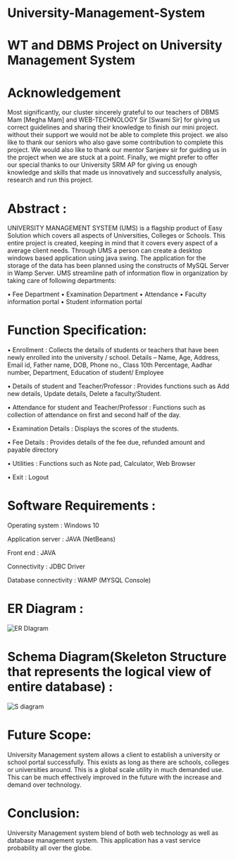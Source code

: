 # University-Management-System
# WT and DBMS Project on University Management System

# Acknowledgement

Most significantly, our cluster sincerely grateful to our teachers of DBMS Mam [Megha Mam] and WEB-TECHNOLOGY Sir [Swami Sir] for giving us correct guidelines and sharing their knowledge to finish our mini project. without their support we would not be able to complete this project. we also like to thank our seniors who also gave some contribution to complete this project. We would also like to thank our mentor Sanjeev sir for guiding us in the project when we are stuck at a point.  Finally, we might prefer to offer our special thanks to our University SRM AP for giving us enough knowledge and skills that made us innovatively and successfully analysis, research and run this project.
 

# Abstract :


UNIVERSITY MANAGEMENT SYSTEM (UMS) is a flagship product of Easy Solution which covers all aspects of Universities, Colleges or Schools. This entire project is created, keeping in mind that it covers every aspect of a average client needs. Through UMS a person can create a desktop windows based application using java swing. The application for the storage of the data has been planned using the constructs of MySQL Server in Wamp Server. UMS streamline path of information flow in organization by taking care of following departments:


•	Fee Department
•	Examination Department
•	Attendance
•	Faculty information portal
•	Student information portal



# Function Specification:


•	Enrollment : Collects the details of students or teachers that have been newly enrolled into the university / school. Details – Name, Age, Address, Email id, Father name, DOB, Phone no., Class 10th Percentage, Aadhar number, Department, Education of student/ Employee

•	Details of student and Teacher/Professor : Provides functions such as Add new details, Update details, Delete a faculty/Student. 


•	Attendance for student and Teacher/Professor : Functions such as collection of attendance on first and second half of the day.

•	Examination Details : Displays the scores of the students.


•	Fee Details : Provides details of the fee due, refunded amount and payable directory

•	Utilities : Functions such as Note pad, Calculator, Web Browser

•	Exit : Logout

# Software Requirements : 


Operating system	     : Windows 10

Application server	   : JAVA (NetBeans)

Front end	            : JAVA

Connectivity	         : JDBC Driver

Database connectivity	: WAMP (MYSQL Console)


# ER Diagram :


![ER DIagram](https://user-images.githubusercontent.com/71865643/118810526-9b65a800-b8c9-11eb-909c-fbfd242a663a.png)

# Schema Diagram(Skeleton Structure that represents the logical view of entire database) :

![S diagram](https://user-images.githubusercontent.com/71865643/118810774-e4b5f780-b8c9-11eb-9a3b-ddadf8f60e95.png)

# Future Scope: 

University Management system allows a client to establish a university or school portal successfully. This exists as long as there are schools, colleges or universities around. This is a global scale utility in much demanded use. This can be much effectively improved in the future with the increase and demand over technology.

# Conclusion: 

University Management system blend of both web technology as well as database management system. This application has a vast service probability all over the globe.


